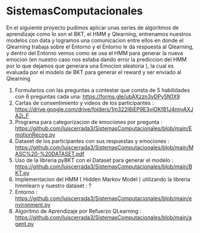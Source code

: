 # SistemasComputacionales

En el siguiente proyecto pudimos aplicar unas series de algoritmos de aprendizaje como lo son el BKT, el HMM y Qlearning, entrenamos nuestros modelos con data y logramos una comunicacion entre ellos en donde el Qlearning trabaja sobre el Entorno y el Entorno le da respuesta al Qlearning, y dentro del Entorno vemos como se usa el HMM para generar la nueva emocion (en nuestro caso nos estaba dando error la prediccion del HMM por lo que dejamos que generara una Emocion aleatoria ), la cual es evaluada por el modelo de BKT para generar el reward y ser enviado al Qlearning


1) Formularios con las preguntas a contestar que consta de 5 habilidades con 6 preguntas cada una: https://forms.gle/ubAXzzn3vDPy5N1X9
2) Cartas de consentimiento y videos de los participantes : https://drive.google.com/drive/folders/1m322I6iEP9E3vjOKf81J4miyAXJA2i_F
3) Programa para categorizacion de emociones por pregunta : https://github.com/luiscerrada3/SistemasComputacionales/blob/main/EmotionRecog.py
4) Dataset de los participantes con sus respuestas y emociones : https://github.com/luiscerrada3/SistemasComputacionales/blob/main/MASC%20-%20DATASET.pdf
5) Uso de la libreria pyBKT con el Dataset para generar el modelo : https://github.com/luiscerrada3/SistemasComputacionales/blob/main/BKT.py
6) Implementacion del HMM ( Hidden Markov Model ) utilizando la libreria hmmlearn y nuestro dataset : ?
7) Entorno : https://github.com/luiscerrada3/SistemasComputacionales/blob/main/environment.py
8) Algoritmo de Aprendizaje por Refuerzo QLearning : https://github.com/luiscerrada3/SistemasComputacionales/blob/main/agent.py

